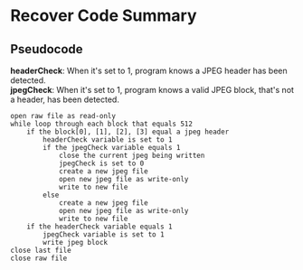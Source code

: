 # Recover Code Summary

## Pseudocode

**headerCheck**: When it's set to 1, program knows a JPEG header has been detected.  
**jpegCheck**: When it's set to 1, program knows a valid JPEG block, that's not a header, has been detected.

	open raw file as read-only
	while loop through each block that equals 512
		if the block[0], [1], [2], [3] equal a jpeg header
			headerCheck variable is set to 1
			if the jpegCheck variable equals 1
				close the current jpeg being written
				jpegCheck is set to 0
				create a new jpeg file
				open new jpeg file as write-only
				write to new file
			else
				create a new jpeg file
				open new jpeg file as write-only
				write to new file
		if the headerCheck variable equals 1
			jpegCheck variable is set to 1
			write jpeg block
	close last file
	close raw file